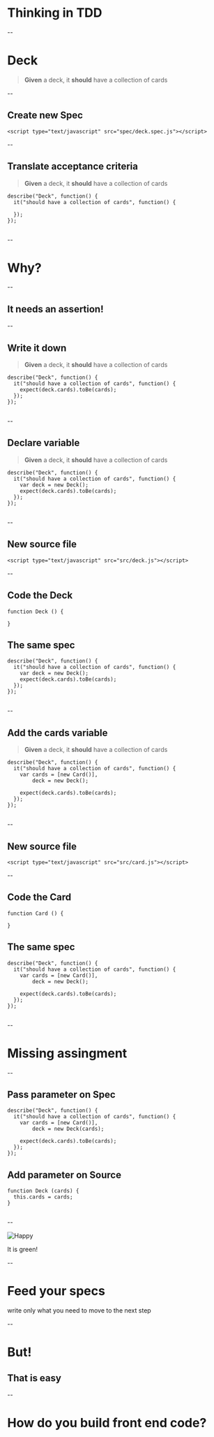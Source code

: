 # Thinking in TDD

--
# Deck
> **Given** a deck, it **should** have a collection of cards

--
## Create new Spec

    <script type="text/javascript" src="spec/deck.spec.js"></script>

--
## Translate acceptance criteria
> **Given** a deck, it **should** have a collection of cards

    describe("Deck", function() {
      it("should have a collection of cards", function() {

      });
    });

<div class="fragment">
  <img src="slides/img/978-1-78216-720-4_02_01.png" alt="">
</div>

--
# Why?

--
## It needs an assertion!

--
## Write it down
> **Given** a deck, it **should** have a collection of cards

    describe("Deck", function() {
      it("should have a collection of cards", function() {
        expect(deck.cards).toBe(cards);
      });
    });

<div class="fragment">
  <img src="slides/img/978-1-78216-720-4_02_02.png" alt="">
</div>

--
## Declare variable
> **Given** a deck, it **should** have a collection of cards

    describe("Deck", function() {
      it("should have a collection of cards", function() {
        var deck = new Deck();
        expect(deck.cards).toBe(cards);
      });
    });

<div class="fragment">
  <img src="slides/img/978-1-78216-720-4_02_03.png" alt="">
</div>

--
## New source file

    <script type="text/javascript" src="src/deck.js"></script>

--
## Code the Deck

    function Deck () {

    }

## The same spec

    describe("Deck", function() {
      it("should have a collection of cards", function() {
        var deck = new Deck();
        expect(deck.cards).toBe(cards);
      });
    });

<div class="fragment">
  <img src="slides/img/978-1-78216-720-4_02_04.png" alt="">
</div>

--
## Add the cards variable
> **Given** a deck, it **should** have a collection of cards

    describe("Deck", function() {
      it("should have a collection of cards", function() {
        var cards = [new Card()],
            deck = new Deck();

        expect(deck.cards).toBe(cards);
      });
    });

<div class="fragment">
  <img src="slides/img/978-1-78216-720-4_02_05.png" alt="">
</div>

--
## New source file

    <script type="text/javascript" src="src/card.js"></script>

--
## Code the Card

    function Card () {

    }

## The same spec

    describe("Deck", function() {
      it("should have a collection of cards", function() {
        var cards = [new Card()],
            deck = new Deck();

        expect(deck.cards).toBe(cards);
      });
    });

<div class="fragment">
  <img src="slides/img/978-1-78216-720-4_02_06.png" alt="">
</div>

--
# Missing assingment

--
## Pass parameter on Spec

    describe("Deck", function() {
      it("should have a collection of cards", function() {
        var cards = [new Card()],
            deck = new Deck(cards);

        expect(deck.cards).toBe(cards);
      });
    });

## Add parameter on Source

    function Deck (cards) {
      this.cards = cards;
    }

<div class="fragment">
  <img src="slides/img/978-1-78216-720-4_02_07.png" alt="">
</div>

--

![Happy](slides/img/happy.png)

It is green!

--
# Feed your specs
write only what you need to move to the next step

--
# But!
## That is easy

--
# How do you build front end code?
